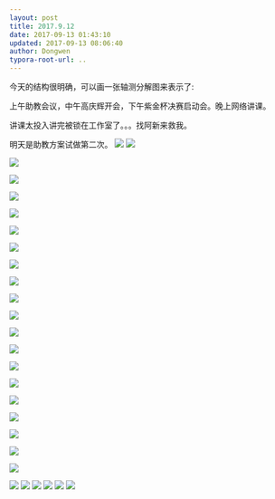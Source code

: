 ```yaml
---
layout: post
title: 2017.9.12
date: 2017-09-13 01:43:10
updated: 2017-09-13 08:06:40
author: Dongwen
typora-root-url: ..
---
```




今天的结构很明确，可以画一张轴测分解图来表示了:

上午助教会议，中午高庆辉开会，下午紫金杯决赛启动会。晚上网络讲课。

讲课太投入讲完被锁在工作室了。。。找阿新来救我。

明天是助教方案试做第二次。        ![](/img/in-post/p45332043.jpg)
![](/img/in-post/p45332048.jpg)

![](/img/in-post/p45332048.jpg)

![](/img/in-post/p45332048.jpg)

![](/img/in-post/p45332048.jpg)

![](/img/in-post/p45332048.jpg)

![](/img/in-post/p45332048.jpg)

![](/img/in-post/p45332048.jpg)

![](/img/in-post/p45332048.jpg)

![](/img/in-post/p45332048.jpg)

![](/img/in-post/p45332048.jpg)

![](/img/in-post/p45332048.jpg)

![](/img/in-post/p45332048.jpg)

![](/img/in-post/p45332048.jpg)

![](/img/in-post/p45332048.jpg)

![](/img/in-post/p45332048.jpg)

![](/img/in-post/p45332048.jpg)

![](/img/in-post/p45332048.jpg)

![](/img/in-post/p45332048.jpg)

![](/img/in-post/p45332048.jpg)

![](/img/in-post/p45332048.jpg)

![](/img/in-post/p45332040.jpg)
![](/img/in-post/p45332045.jpg)
![](/img/in-post/p45332041.jpg)
![](/img/in-post/p45332039.jpg)
![](/img/in-post/p45332618.jpg)
![](/img/in-post/p45332044.jpg)
